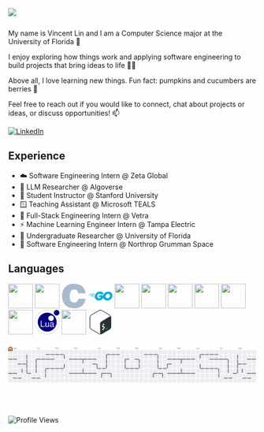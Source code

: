 <h1 align="left">
  <a href="https://git.io/typing-svg">
    <img src="https://readme-typing-svg.demolab.com?font=Geist&weight=500&size=40&duration=2000&pause=1500&color=F7F7F7&vCenter=true&width=434&height=80&lines=Hello+%F0%9F%91%8B;I'm+Vincent+Lin+%F0%9F%98%81;Let's+Connect+%F0%9F%A4%9D">
  </a>
</h1>

My name is Vincent Lin and I am a Computer Science major at the University of Florida 🐊

I enjoy exploring how things work and applying software engineering to build projects that bring ideas to life 🧑‍💻

Above all, I love learning new things. Fun fact: pumpkins and cucumbers are berries 🎃

Feel free to reach out if you would like to connect, chat about projects or ideas, or discuss opportunities! 📫

[![LinkedIn](https://img.shields.io/badge/LinkedIn-0077B5?style=for-the-badge&logo=linkedin&logoColor=white)](https://www.linkedin.com/in/vincent-lin-uf/)

## Experience
- ☁️ Software Engineering Intern @ Zeta Global
- 🧠 LLM Researcher @ Algoverse
- 🌲 Student Instructor @ Stanford University
- 🪟 Teaching Assistant @ Microsoft TEALS
- 📝 Full-Stack Engineering Intern @ Vetra
- ⚡ Machine Learning Engineer Intern @ Tampa Electric
- 🔬 Undergraduate Researcher @ University of Florida
- 🚀 Software Engineering Intern @ Northrop Grumman Space

## Languages
<div flex=row justify-content=center>
  <img src="https://cdn.jsdelivr.net/gh/devicons/devicon@latest/icons/python/python-original.svg" height=50 width=50 />
  <img src="https://cdn.jsdelivr.net/gh/devicons/devicon@latest/icons/cplusplus/cplusplus-original.svg" height=50 width=50 />
  <img src="https://raw.githubusercontent.com/devicons/devicon/ca28c779441053191ff11710fe24a9e6c23690d6/icons/c/c-original.svg" height=50 width=50 />
  <img src="https://raw.githubusercontent.com/devicons/devicon/ca28c779441053191ff11710fe24a9e6c23690d6/icons/go/go-original-wordmark.svg" height=50 width=50 />
  <img src="https://cdn.jsdelivr.net/gh/devicons/devicon@latest/icons/java/java-original-wordmark.svg" height=50 width=50 />
  <img src="https://cdn.jsdelivr.net/gh/devicons/devicon@latest/icons/azuresqldatabase/azuresqldatabase-original.svg" height=50 width=50 />
  <img src="https://cdn.jsdelivr.net/gh/devicons/devicon@latest/icons/javascript/javascript-original.svg" height=50 width=50 />
  <img src="https://cdn.jsdelivr.net/gh/devicons/devicon@latest/icons/typescript/typescript-original.svg" height=50 width=50 />
  <img src="https://cdn.jsdelivr.net/gh/devicons/devicon@latest/icons/html5/html5-original.svg" height=50 width=50 />
  <img src="https://cdn.jsdelivr.net/gh/devicons/devicon@latest/icons/css3/css3-original.svg" height=50 width=50 />
  <img src="https://raw.githubusercontent.com/devicons/devicon/ca28c779441053191ff11710fe24a9e6c23690d6/icons/lua/lua-original.svg" height=50 width=50 />
  <img src="https://cdn.jsdelivr.net/gh/devicons/devicon@latest/icons/matlab/matlab-original.svg" height=50 width=50 />
  <img src="https://raw.githubusercontent.com/devicons/devicon/ca28c779441053191ff11710fe24a9e6c23690d6/icons/bash/bash-original.svg" height=50 width=50 />
</div>

###

<picture>
  <source media="(prefers-color-scheme: dark)" srcset="https://raw.githubusercontent.com/Vincent-Lin-UF/Vincent-Lin-UF/output/pacman-contribution-graph-dark.svg">
  <source media="(prefers-color-scheme: light)" srcset="https://raw.githubusercontent.com/Vincent-Lin-UF/Vincent-Lin-UF/output/pacman-contribution-graph.svg">
  <img alt="pacman contribution graph" src="https://raw.githubusercontent.com/Vincent-Lin-UF/Vincent-Lin-UF/output/pacman-contribution-graph.svg">
</picture>

###
<br/><br/>
![Profile Views](https://komarev.com/ghpvc/?username=Vincent-Lin-UF&style=flat-square&label=Profile+Views)
